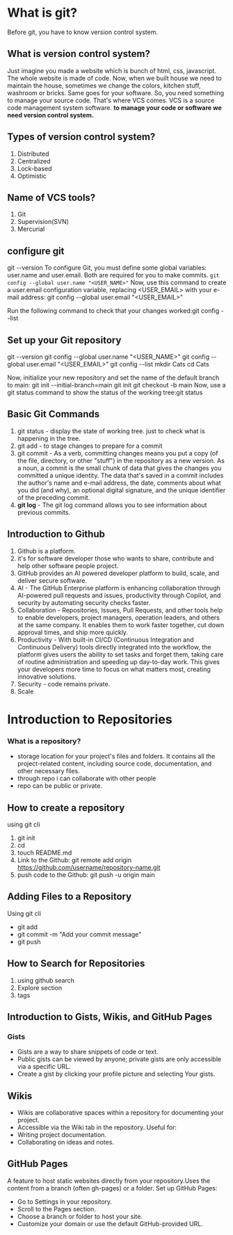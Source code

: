 # What is git?
Before git, you have to know version control system.

## What is version control system?
Just imagine you made a website which is bunch of html, css, javascript. The whole website is made of code. Now, when we built house we need to maintain the house, sometimes we
change the colors, kitchen stuff, washroom or bricks. Same goes for your software. So, you need something to manage your source code. That's where VCS comes. VCS is a source 
code management system software. **to manage your code or software we need version control system.**

## Types of version control system?
1. Distributed
2. Centralized
3. Lock-based
4. Optimistic

## Name of VCS tools?
1. Git
2. Supervision(SVN)
3. Mercurial

## configure git
git --version
To configure Git, you must define some global variables: user.name and user.email. Both are required for you to make commits.
`git config --global user.name "<USER_NAME>"`
Now, use this command to create a user.email configuration variable, replacing <USER_EMAIL> with your e-mail address: git config --global user.email "<USER_EMAIL>"

Run the following command to check that your changes worked:git config --list

## Set up your Git repository
git --version
git config --global user.name "<USER_NAME>"
git config --global user.email "<USER_EMAIL>"
git config --list
mkdir Cats
cd Cats


Now, initialize your new repository and set the name of the default branch to main: git init --initial-branch=main
git init
git checkout -b main
Now, use a git status command to show the status of the working tree:git status

## Basic Git Commands
1. git status - display the state of working tree. just to check what is happening in the tree.
2. git add - to stage changes to prepare for a commit
3. git commit - As a verb, committing changes means you put a copy (of the file, directory, or other "stuff") in the repository as a new version. As a noun, a commit is the small chunk of data that gives the changes you committed a unique identity. The data that's saved in a commit includes the author's name and e-mail address, the date, comments about what you did (and why), an optional digital signature, and the unique identifier of the preceding commit.
4. **git log** - The git log command allows you to see information about previous commits.


## Introduction to Github
1. Github is a platform.
2. it's for software developer those who wants to share, contribute and help other software people project.
3. GitHub provides an AI powered developer platform to build, scale, and deliver secure software.
4. AI - The GitHub Enterprise platform is enhancing collaboration through AI-powered pull requests and issues,
productivity through Copilot, and security by automating security checks faster.
5. Collaboration - Repositories, Issues, Pull Requests, and other tools help to enable developers, project managers, operation leaders, and others at the same company. It enables them to work faster together, cut down approval times, and ship more quickly.
6. Productivity - With built-in CI/CD (Continuous Integration and Continuous Delivery) tools directly integrated into the workflow, the platform gives users the ability to set tasks and forget them, taking care of routine administration and speeding up day-to-day work. This gives your developers more time to focus on what matters most, creating innovative solutions.
7. Security - code remains private.
8. Scale

# Introduction to Repositories 
### What is a repository?
- storage location for your project's files and folders. It contains all the project-related content, including source code, documentation, and other necessary files.
- through repo i can collaborate with other people
- repo can be public or private.
## How to create a repository
using git cli
1. git init <repository-name>
2. cd <repository-name>
3. touch README.md
4. Link to the Github: git remote add origin https://github.com/username/repository-name.git
5. push code to the Github: git push -u origin main

## Adding Files to a Repository
Using git cli
- git add <file-name>
- git commit -m "Add your commit message"
- git push

## How to Search for Repositories
1. using github search
2. Explore section
3. tags

## Introduction to Gists, Wikis, and GitHub Pages
### Gists
- Gists are a way to share snippets of code or text.
- Public gists can be viewed by anyone; private gists are only accessible via a specific URL.
- Create a gist by clicking your profile picture and selecting Your gists.
## Wikis
- Wikis are collaborative spaces within a repository for documenting your project.
- Accessible via the Wiki tab in the repository.
Useful for:
- Writing project documentation.
- Collaborating on ideas and notes.

## GitHub Pages
A feature to host static websites directly from your repository.Uses the content from a branch (often gh-pages) or a folder.
Set up GitHub Pages:
- Go to Settings in your repository.
- Scroll to the Pages section.
- Choose a branch or folder to host your site.
- Customize your domain or use the default GitHub-provided URL.

